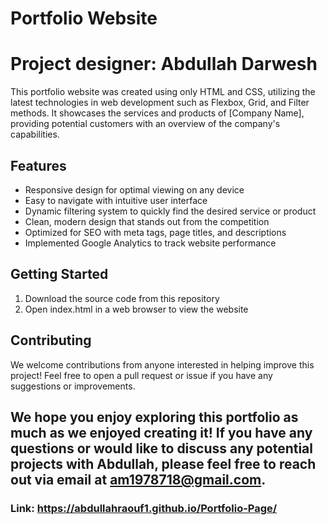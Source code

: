 # Portfolio Website
# Project designer: Abdullah Darwesh
This portfolio website was created using only HTML and CSS, utilizing the latest technologies in web development such as Flexbox, Grid, and Filter methods. It showcases the services and products of [Company Name], providing potential customers with an overview of the company's capabilities.

## Features 
- Responsive design for optimal viewing on any device 
- Easy to navigate with intuitive user interface 
- Dynamic filtering system to quickly find the desired service or product 
- Clean, modern design that stands out from the competition 
- Optimized for SEO with meta tags, page titles, and descriptions 
- Implemented Google Analytics to track website performance 


## Getting Started 
1. Download the source code from this repository 
2. Open index.html in a web browser to view the website 


## Contributing 
We welcome contributions from anyone interested in helping improve this project! Feel free to open a pull request or issue if you have any suggestions or improvements.

## We hope you enjoy exploring this portfolio as much as we enjoyed creating it! If you have any questions or would like to discuss any potential projects with Abdullah, please feel free to reach out via email at am1978718@gmail.com.

### Link: https://abdullahraouf1.github.io/Portfolio-Page/
